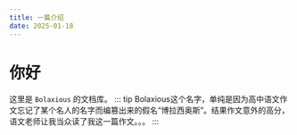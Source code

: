 ```yaml
---
title: 一篇介绍
date: 2025-01-18
---
```

# 你好
这里是 `Bolaxious` 的文档库。
::: tip
Bolaxious这个名字，单纯是因为高中语文作文忘记了某个名人的名字而编篡出来的假名“博拉西奥斯”。结果作文意外的高分，语文老师让我当众读了我这一篇作文。。。
:::